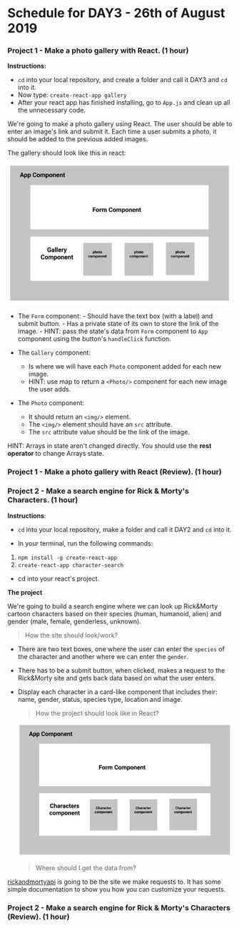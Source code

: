 # Schedule for DAY3 - 26th of August 2019

### Project 1 - Make a photo gallery with React. (1 hour)

**Instructions:**

- `cd` into your local repository, and create a folder and call it DAY3 and `cd` into it. 
- Now type: `create-react-app gallery`
- After your react app has finished installing, go to `App.js` and clean up all the unnecessary code. 

We're going to make a photo gallery using React. The user should be able to enter an image's link and submit it. Each time a user submits a photo, it should be added to the previous added images. 

 The gallery should look like this in react:

 ![](gallery-react.png)

 - The `Form` component:
       - Should have the text box (with a label) and submit button.
       - Has a private state of its own to store the link of the image.
       - HINT: pass the state's data from `Form` component to `App` component using the button's `handleClick` function. 
       
 - The `Gallery` component:
      - Is where we will have each `Photo` component added for each new image. 
      - HINT: use map to return a `<Photo/>` component for each new image the user adds. 

 - The `Photo` component:
     - It should return an `<img/>` element. 
     - The `<img/>` element should have an `src` attribute. 
     - The `src` attribute value should be the link of the image.

HINT: Arrays in state aren't changed directly. You should use the **rest operator** to change Arrays state.

### Project 1 - Make a photo gallery with React (Review). (1 hour)

### Project 2 - Make a search engine for Rick & Morty's Characters. (1 hour)

**Instructions**:

- `cd` into your local repository, make a folder and call it DAY2 and `cd` into it.

- In your terminal, run the following commands:

1. `npm install -g create-react-app`
2. `create-react-app character-search`

- cd into your react's project.

**The project**

We're going to build a search engine where we can look up Rick&Morty cartoon characters based on their species (human, humanoid, alien) and gender (male, female, genderless, unknown).

> How the site should look/work?

- There are two text boxes, one where the user can enter the `species` of the character and another where we can enter the `gender`.
- There has to be a submit button, when clicked, makes a request to the Rick&Morty site and gets back data based on what the user enters.
- Display each character in a card-like component that includes their: name, gender, status, species type, location and image.

  > How the project should look like in React?

   ![](rickandmorty-react.png)


  > Where should I get the data from?

[rickandmortyapi](https://rickandmortyapi.com/documentation/) is going to be the site we make requests to. It has some simple documentation to show you how you can customize your requests.

### Project 2 - Make a search engine for Rick & Morty's Characters (Review). (1 hour)
